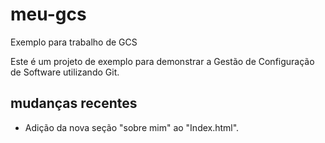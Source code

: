 # meu-gcs
Exemplo para trabalho de GCS

Este é um projeto de exemplo para demonstrar a Gestão de Configuração de Software utilizando Git.

## mudanças recentes

- Adição da nova seção "sobre mim" ao "Index.html".